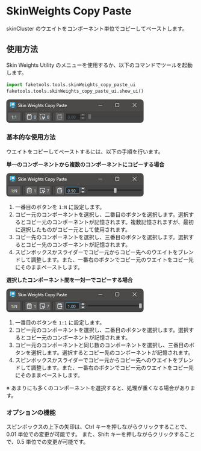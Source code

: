 # SkinWeights Copy Paste

skinCluster のウエイトをコンポーネント単位でコピーしてペーストします。

## 使用方法

Skin Weights Utility のメニューを使用するか、以下のコマンドでツールを起動します。

```python
import faketools.tools.skinWeights_copy_paste_ui
faketools.tools.skinWeights_copy_paste_ui.show_ui()
```

![image001](images/skinWeights_copy_paste/image001.png)

### 基本的な使用方法

ウエイトをコピーしてペーストするには、以下の手順を行います。

**単一のコンポーネントから複数のコンポーネントにコピーする場合**

![image002](images/skinWeights_copy_paste/image002.png)

1. 一番目のボタンを `1:N` に設定します。
2. コピー元のコンポーネントを選択し、二番目のボタンを選択します。選択するとコピー元のコンポーネントが記憶されます。複数記憶されますが、最初に選択したものがコピー元として使用されます。
3. コピー先のコンポーネントを選択し、三番目のボタンを選択します。選択するとコピー先のコンポーネントが記憶されます。
4. スピンボックスかスライダーでコピー元からコピー先へのウエイトをブレンドして調整します。また、一番右のボタンでコピー元のウエイトをコピー先にそのままペーストします。

**選択したコンポーネント間を一対一でコピーする場合**

![image003](images/skinWeights_copy_paste/image003.png)

1. 一番目のボタンを `1:1` に設定します。
2. コピー元のコンポーネントを選択し、二番目のボタンを選択します。選択するとコピー元のコンポーネントが記憶されます。
3. コピー元のコンポーネントと同じ数のコンポーネントを選択し、三番目のボタンを選択します。選択するとコピー先のコンポーネントが記憶されます。
4. スピンボックスかスライダーでコピー元からコピー先へのウエイトをブレンドして調整します。また、一番右のボタンでコピー元のウエイトをコピー先にそのままペーストします。

※ あまりにも多くのコンポーネントを選択すると、処理が重くなる場合があります。

### オプションの機能

スピンボックスの上下の矢印は、Ctrl キーを押しながらクリックすることで、0.01 単位での変更が可能です。
また、Shift キーを押しながらクリックすることで、0.5 単位での変更が可能です。

